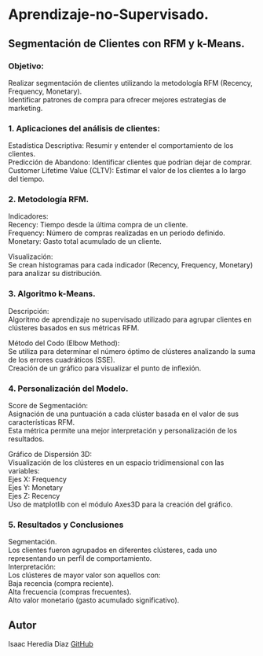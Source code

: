 # Aprendizaje-no-Supervisado.
## Segmentación de Clientes con RFM y k-Means.

### Objetivo:
Realizar segmentación de clientes utilizando la metodología RFM (Recency, Frequency, Monetary).                                                                    
Identificar patrones de compra para ofrecer mejores estrategias de marketing.            

### 1. Aplicaciones del análisis de clientes:                                                                                                           
Estadística Descriptiva: Resumir y entender el comportamiento de los clientes.                                                                                 
Predicción de Abandono: Identificar clientes que podrían dejar de comprar.                                                                                       
Customer Lifetime Value (CLTV): Estimar el valor de los clientes a lo largo del tiempo.                                                                                          

### 2. Metodología RFM.
Indicadores:                                                                                                                                                           
Recency: Tiempo desde la última compra de un cliente.                                                                                                  
Frequency: Número de compras realizadas en un periodo definido.                                                                            
Monetary: Gasto total acumulado de un cliente.                                                                                            

Visualización:                                                                                                                                             
Se crean histogramas para cada indicador (Recency, Frequency, Monetary) para analizar su distribución.                                                      

### 3. Algoritmo k-Means.                                                                  
Descripción:                                                                                                                                                     
Algoritmo de aprendizaje no supervisado utilizado para agrupar clientes en clústeres basados en sus métricas RFM.                                                            

Método del Codo (Elbow Method):                                                                                                                                      
Se utiliza para determinar el número óptimo de clústeres analizando la suma de los errores cuadráticos (SSE).                                                                   
Creación de un gráfico para visualizar el punto de inflexión.                                                                                                    

### 4. Personalización del Modelo.
Score de Segmentación:                                                                                                                          
Asignación de una puntuación a cada clúster basada en el valor de sus características RFM.                                                          
Esta métrica permite una mejor interpretación y personalización de los resultados.                                                                            

Gráfico de Dispersión 3D:                                                                                                                          
Visualización de los clústeres en un espacio tridimensional con las variables:                                                                                        
Ejes X: Frequency                                                                                                 
Ejes Y: Monetary                                                                                                                     
Ejes Z: Recency                                                                                                                         
Uso de matplotlib con el módulo Axes3D para la creación del gráfico.                                                                                                       

### 5. Resultados y Conclusiones
Segmentación.                                                                                                                                                    
Los clientes fueron agrupados en diferentes clústeres, cada uno representando un perfil de comportamiento.                                                                   
Interpretación:                                                                                                  
Los clústeres de mayor valor son aquellos con:                                                                                 
Baja recencia (compra reciente).                                                                                 
Alta frecuencia (compras frecuentes).                                                                                          
Alto valor monetario (gasto acumulado significativo).                           

## Autor
Isaac Heredia Diaz
[GitHub](https://github.com/IsaacHD86)
